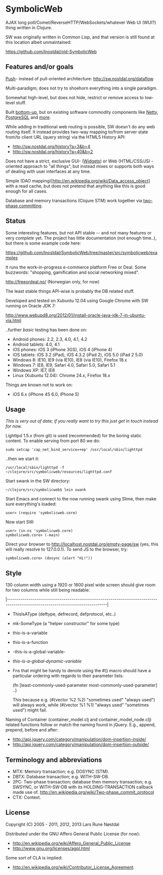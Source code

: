 # SymbolicWeb

AJAX long poll/Comet/ReverseHTTP/WebSockets/whatever Web UI (WUI?) thing written in Clojure.

SW was originally written in Common Lisp, and that version is still found at this location albeit unmaintained:

  https://github.com/lnostdal/old-SymbolicWeb



## Features and/or goals

[Push](http://en.wikipedia.org/wiki/Dataflow)- instead of pull-oriented architecture: http://sw.nostdal.org/dataflow

Multi-paradigm; does not try to shoehorn everything into a single paradigm.

Somewhat high-level, but does not hide, restrict or remove access to low-level stuff.

Built [bottom-up](http://en.wikipedia.org/wiki/Top-down_and_bottom-up_design), but on existing software commodity
components like [Netty](http://netty.io/), [PostgreSQL](http://www.postgresql.org/) and [more](https://github.com/lnostdal/SymbolicWeb/blob/master/project.clj).

While adding in traditional web routing is possible, SW doesn't do any web routing itself. It instead provides
two-way mapping to/from server state from/to client URL (query string) via the HTML5 History API:
  * http://sw.nostdal.org/history?a=3&b=4 
  * http://sw.nostdal.org/history?a=40&b=2 

Does not have a strict, exclusive GUI- ([Widgets](http://en.wikipedia.org/wiki/GUI_widget)) or Web (HTML/CSS/JS) -oriented
approach to "all things", but instead mixes or supports both ways of dealing with user interfaces at any time.


Simple (DAO mapping)[http://en.wikipedia.org/wiki/Data_access_object] with a read cache, but does not pretend that anything like this is good enough for all cases.


Database and memory transactions (Clojure STM) work together via [two-phase committing](http://en.wikipedia.org/wiki/Two-phase_commit_protocol).



## Status

Some interesting features, but not API stable -- and not many features or very *complete* yet. The project has little
documentation (not enough time..), but there is some example code here:

  https://github.com/lnostdal/SymbolicWeb/tree/master/src/symbolicweb/examples


It runs the work-in-progress e-commerce platform Free or Deal. Some buzzwords: "shopping, gamification and social networking
mixed".

  http://freeordeal.no/ (Norwegian only, for now)


The least stable things API-wise is probably the DB related stuff.

Developed and tested on Xubuntu 12.04 using Google Chrome with SW running on Oracle JDK 7:

  http://www.webupd8.org/2012/01/install-oracle-java-jdk-7-in-ubuntu-via.html


..further *basic* testing has been done on:

  * Android phones: 2.2, 2.3, 4.0, 4.1, 4.2
  * Android tablets: 4.0, 4.1
  * iOS phones: iOS 3 (iPhone 3GS), iOS 4 (iPhone 4)
  * iOS tablets: iOS 3.2 (iPad), iOS 4.3.2 (iPad 2), iOS 5.0 (iPad 2 5.0)
  * Windows 8: IE10, IE9 (via IE10), IE8 (via IE10), Firefox 18.x
  * Windows 7: IE8, IE9, Safari 4.0, Safari 5.0, Safari 5.1
  * Windows XP: IE7, IE8
  * Linux (Xubuntu 12.04): Chrome 24.x, Firefox 18.x


Things are known not to work on:

  * iOS 6.x (iPhone 4S 6.0, iPhone 5)



## Usage

*This is very out of date; if you really want to try this just get in touch instead for now.*


Lighttpd 1.5.x (from git) is used (recommended) for the boring static content. To enable serving from port 80 we do:

    sudo setcap 'cap_net_bind_service=+ep' /usr/local/sbin/lighttpd


..then we start it:

    /usr/local/sbin/lighttpd -f ~/clojure/src/symbolicweb/resources/lighttpd.conf


Start swank in the SW directory:

    ~/clojure/src/symbolicweb$ lein swank


Start Emacs and connect to the now running swank using Slime, then make sure everything's loaded:

    user> (require 'symbolicweb.core)


Now start SW:

    user> (in-ns 'symbolicweb.core)
    symbolicweb.core> (-main)


Direct your browser to http://localhost.nostdal.org/empty-page/sw (yes, this will really resolve to 127.0.0.1). To send JS to the
browser, try:

    symbolicweb.core> (dosync (alert "Hi!"))




## Style

130 column width using a 1920 or 1600 pixel wide screen should give room for two columns while still being readable:

|---------------------------------------------------------------------------------------------------------------------------------|


* ThisIsAType   (deftype, defrecord, defprotocol, etc..)
* mk-SomeType   (a "helper constructor" for some type)
* this-is-a-variable
* this-is-a-function
* -this-is-a-global-variable-
* *this-is-a-global-dynamic-variable*
* Fns that might be handy to denote using the #() macro should have a particular ordering with regards to their parameter lists:

    (fn [least-commonly-used-parameter most-commonly-used-parameter] ..)


  This because e.g. (#(vector %2 %2) "sometimes used" "always used") will always work,
  while (#(vector %1 %1) "always used" "sometimes used") might fail.


Naming of Container (container_model.clj and container_model_node.clj) related functions follow or match the naming
found in jQuery. E.g., append, prepend, before and after:

* http://api.jquery.com/category/manipulation/dom-insertion-inside/
* http://api.jquery.com/category/manipulation/dom-insertion-outside/



## Terminology and abbreviations

  * MTX: Memory transaction; e.g. DOSYNC (STM).
  * DBTX: Database transaction; e.g. WITH-SW-DB.
  * 2PC: Two-phase transaction; database then memory transaction; e.g. SWSYNC, or WITH-SW-DB with its HOLDING-TRANSACTION callback
    made use of. http://en.wikipedia.org/wiki/Two-phase_commit_protocol
  * CTX: Context.



## License

Copyright (C) 2005 - 2011, 2012, 2013 Lars Rune Nøstdal

Distributed under the GNU Affero General Public License (for now):

  * http://en.wikipedia.org/wiki/Affero_General_Public_License
  * http://www.gnu.org/licenses/agpl.html


Some sort of CLA is implied:

  * http://en.wikipedia.org/wiki/Contributor_License_Agreement
